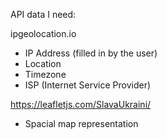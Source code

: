 API data I need:

ipgeolocation.io

- IP Address (filled in by the user)
- Location
- Timezone
- ISP (Internet Service Provider)

https://leafletjs.com/SlavaUkraini/

- Spacial map representation
